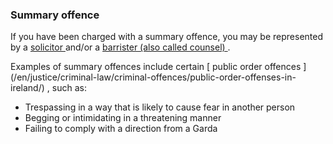 ###  **Summary offence**

If you have been charged with a summary offence, you may be represented by a [
solicitor ](/en/justice/courtroom/solicitors/) and/or a [ barrister (also
called counsel) ](/en/justice/courtroom/barristers/) .

Examples of summary offences include certain [ public order offences
](/en/justice/criminal-law/criminal-offences/public-order-offenses-in-
ireland/) , such as:

  * Trespassing in a way that is likely to cause fear in another person 
  * Begging or intimidating in a threatening manner 
  * Failing to comply with a direction from a Garda 
